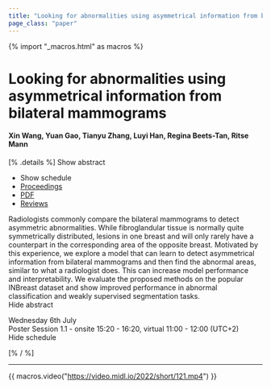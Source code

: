 ```yaml
---
title: "Looking for abnormalities using asymmetrical information from bilateral mammograms"
page_class: "paper"
---
```


{% import "_macros.html" as macros %}

# Looking for abnormalities using asymmetrical information from bilateral mammograms

#### Xin Wang, Yuan Gao, Tianyu Zhang, Luyi Han, Regina Beets-Tan, Ritse Mann

[% .details %]
<a class="toggle_visibility" data-selector=".abstract" data-level="3">Show abstract</a>
- <a class="toggle_visibility" data-selector=".schedule" data-level="3">Show schedule</a>
- <a href="">Proceedings</a>
- <a href="https://openreview.net/pdf?id=FsGMbJwz4jG">PDF</a>
- <a href="https://openreview.net/forum?id=FsGMbJwz4jG">Reviews</a>

<p>
    <span class="abstract">
        Radiologists commonly compare the bilateral mammograms to detect asymmetric abnormalities. While fibroglandular tissue is normally quite symmetrically distributed, lesions in one breast and will only rarely have a counterpart in the corresponding area of the opposite breast. Motivated by this experience, we explore a model that can learn to detect asymmetrical information from bilateral mammograms and then find the abnormal areas, similar to what a radiologist does. This can increase model performance and interpretability. We evaluate the proposed methods on the popular INBreast dataset and show improved performance in abnormal classification and weakly supervised segmentation tasks.
        <br>
        <span class="actions"><a class="toggle_visibility" data-level="2">Hide abstract</a></span>
    </span>
</p>

<p>
    <span class="schedule">
        Wednesday 6th July<br>Poster Session 1.1 - onsite 15:20 - 16:20, virtual 11:00 - 12:00 (UTC+2)
        <br>
        <span class="actions"><a class="toggle_visibility" data-level="2">Hide schedule</a></span>
    </span>
</p>

[% / %]


---
{{ macros.video("https://video.midl.io/2022/short/121.mp4") }}
